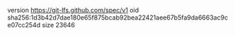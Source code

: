 version https://git-lfs.github.com/spec/v1
oid sha256:1d3b42d7dae180e65f875bcab92bea22421aee67b5fa9da6663ac9ce07cc254d
size 23646
